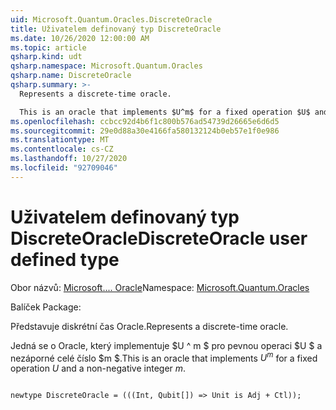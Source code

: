 ```yaml
---
uid: Microsoft.Quantum.Oracles.DiscreteOracle
title: Uživatelem definovaný typ DiscreteOracle
ms.date: 10/26/2020 12:00:00 AM
ms.topic: article
qsharp.kind: udt
qsharp.namespace: Microsoft.Quantum.Oracles
qsharp.name: DiscreteOracle
qsharp.summary: >-
  Represents a discrete-time oracle.

  This is an oracle that implements $U^m$ for a fixed operation $U$ and a non-negative integer $m$.
ms.openlocfilehash: ccbcc92d4b6f1c800b576ad54739d26665e6d6d5
ms.sourcegitcommit: 29e0d88a30e4166fa580132124b0eb57e1f0e986
ms.translationtype: MT
ms.contentlocale: cs-CZ
ms.lasthandoff: 10/27/2020
ms.locfileid: "92709046"
---
```

# <a name="discreteoracle-user-defined-type"></a><span data-ttu-id="5a308-102">Uživatelem definovaný typ DiscreteOracle</span><span class="sxs-lookup"><span data-stu-id="5a308-102">DiscreteOracle user defined type</span></span>

<span data-ttu-id="5a308-103">Obor názvů: [Microsoft.... Oracle](xref:Microsoft.Quantum.Oracles)</span><span class="sxs-lookup"><span data-stu-id="5a308-103">Namespace: [Microsoft.Quantum.Oracles](xref:Microsoft.Quantum.Oracles)</span></span>

<span data-ttu-id="5a308-104">Balíček [](https://nuget.org/packages/)</span><span class="sxs-lookup"><span data-stu-id="5a308-104">Package: [](https://nuget.org/packages/)</span></span>


<span data-ttu-id="5a308-105">Představuje diskrétní čas Oracle.</span><span class="sxs-lookup"><span data-stu-id="5a308-105">Represents a discrete-time oracle.</span></span>

<span data-ttu-id="5a308-106">Jedná se o Oracle, který implementuje $U ^ m $ pro pevnou operaci $U $ a nezáporné celé číslo $m $.</span><span class="sxs-lookup"><span data-stu-id="5a308-106">This is an oracle that implements $U^m$ for a fixed operation $U$ and a non-negative integer $m$.</span></span>

```qsharp

newtype DiscreteOracle = (((Int, Qubit[]) => Unit is Adj + Ctl));
```

